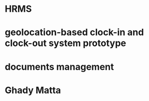 # HRMS
# geolocation-based clock-in and clock-out system prototype
# documents management
# Ghady Matta
